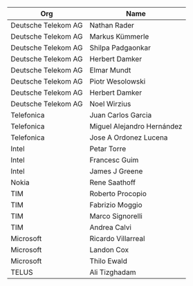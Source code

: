 
| Org                    | Name                                                |
| -----------------------| ----------------------------------------------------|
| Deutsche Telekom AG   | Nathan Rader|
| Deutsche Telekom AG   | Markus Kümmerle |
| Deutsche Telekom AG   | Shilpa Padgaonkar |
| Deutsche Telekom AG   | Herbert Damker |
| Deutsche Telekom AG   | Elmar Mundt |
| Deutsche Telekom AG   | Piotr Wesolowski |
| Deutsche Telekom AG   | Herbert Damker |
| Deutsche Telekom AG   | Noel Wirzius |
| Telefonica   | Juan Carlos Garcia |
| Telefonica   | Miguel Alejandro Hernández |
| Telefonica   | Jose A Ordonez Lucena |
| Intel | Petar Torre |
| Intel | Francesc Guim |
| Intel | James J Greene |
| Nokia | Rene Saathoff |
| TIM | Roberto Procopio |
| TIM | Fabrizio Moggio |
| TIM | Marco Signorelli |
| TIM | Andrea Calvi |
| Microsoft | Ricardo Villarreal |
| Microsoft | Landon Cox |
| Microsoft | Thilo Ewald |
| TELUS | Ali Tizghadam
